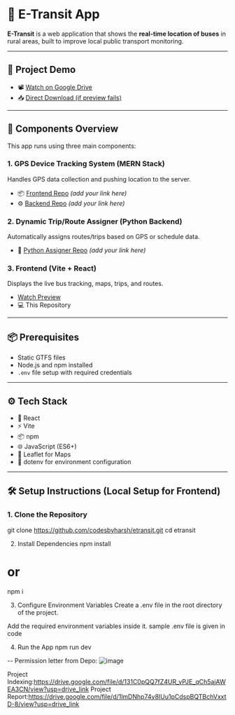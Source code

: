 # 🚀 E-Transit App

**E-Transit** is a web application that shows the **real-time location of buses** in rural areas, built to improve local public transport monitoring.

---

## 🎥 Project Demo

- 📽️ [Watch on Google Drive](https://drive.google.com/file/d/19uDU3cl4qMC4hKfbm5RJqk0_YSdruKcg/view)
- 📥 [Direct Download (if preview fails)](https://drive.google.com/uc?export=download&id=19uDU3cl4qMC4hKfbm5RJqk0_YSdruKcg)

---

## 🔧 Components Overview

This app runs using three main components:

### 1. GPS Device Tracking System (MERN Stack)

Handles GPS data collection and pushing location to the server.

- 📦 [Frontend Repo](#) *(add your link here)*
- ⚙️ [Backend Repo](#) *(add your link here)*

### 2. Dynamic Trip/Route Assigner (Python Backend)

Automatically assigns routes/trips based on GPS or schedule data.

- 🐍 [Python Assigner Repo](#) *(add your link here)*

### 3. Frontend (Vite + React)

Displays the live bus tracking, maps, trips, and routes.  
- [Watch Preview](https://etransit.vercel.app/)  
- 💻 This Repository

---

## 📦 Prerequisites

- Static GTFS files
- Node.js and npm installed
- `.env` file setup with required credentials

---

## ⚙️ Tech Stack

- 🧠 React
- ⚡ Vite
- 📦 npm
- 🌐 JavaScript (ES6+)
- 🧭 Leaflet for Maps
- 📁 dotenv for environment configuration

---

## 🛠️ Setup Instructions (Local Setup for Frontend)

### 1. Clone the Repository


git clone https://github.com/codesbyharsh/etransit.git
cd etransit


2. Install Dependencies
npm install
# or
npm i


3. Configure Environment Variables
Create a .env file in the root directory of the project.

Add the required environment variables inside it. 
sample .env file is given in code 

4. Run the App
npm run dev

-- 
Permission letter from Depo:
![image](https://github.com/user-attachments/assets/cf10dca3-e4ce-41be-8808-9c1fd49b436f)

Project Indexing:https://drive.google.com/file/d/131C0pQQ7fZ4UR_vPJE_qCh5ajAWEA3CN/view?usp=drive_link
Project Report:https://drive.google.com/file/d/1lmDNhp74y8IUu1pCdspBQTBchVxxtD-8/view?usp=drive_link



